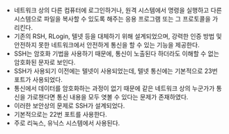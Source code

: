 - 네트워크 상의 다른 컴퓨터에 로그인하거나, 원격 시스템에서 명령을 실행하고 다른 시스템으로 파일을 복사할 수 있도록 해주는 응용 프로그램 또는 그 프로토콜을 가리킨다. 
- 기존의 RSH, RLogin, 텔넷 등을 대체하기 위해 설계되었으며, 강력한 인증 방법 및 안전하지 못한 네트워크에서 안전하게 통신을 할 수 있는 기능을 제공한다. 
- SSH는 암호화 기법을 사용하기 때문에, 통신이 노출된다 하더라도 이해할 수 없는 암호화된 문자로 보인다.
- SSH가 사용되기 이전에는 텔넷이 사용되었는데, 텔넷 통신에는 기본적으로 23번 포트가 사용되었다. 
- 통신에서 데이터를 암호화하는 과정이 없기 때문에 같은 네트워크 상의 누군가가 통신을 가로챈다면 통신 내용을 모두 엿볼 수 있다는 문제가 존재하였다. 
- 이러한 보안상의 문제로 SSH가 설계되었다.
- 기본적으로는 22번 포트를 사용한다.
- 주로 리눅스, 유닉스 시스템에서 사용된다.
